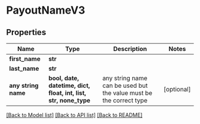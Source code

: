 # PayoutNameV3


## Properties
Name | Type | Description | Notes
------------ | ------------- | ------------- | -------------
**first_name** | **str** |  | 
**last_name** | **str** |  | 
**any string name** | **bool, date, datetime, dict, float, int, list, str, none_type** | any string name can be used but the value must be the correct type | [optional]

[[Back to Model list]](../README.md#documentation-for-models) [[Back to API list]](../README.md#documentation-for-api-endpoints) [[Back to README]](../README.md)


